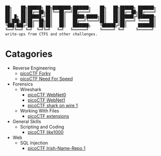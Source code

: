 ```
██╗    ██╗██████╗ ██╗████████╗███████╗    ██╗   ██╗██████╗ ███████╗
██║    ██║██╔══██╗██║╚══██╔══╝██╔════╝    ██║   ██║██╔══██╗██╔════╝
██║ █╗ ██║██████╔╝██║   ██║   █████╗█████╗██║   ██║██████╔╝███████╗
██║███╗██║██╔══██╗██║   ██║   ██╔══╝╚════╝██║   ██║██╔═══╝ ╚════██║
╚███╔███╔╝██║  ██║██║   ██║   ███████╗    ╚██████╔╝██║     ███████║
╚══╝╚══╝ ╚═╝  ╚═╝╚═╝   ╚═╝   ╚══════╝     ╚═════╝ ╚═╝     ╚══════╝
write-ups from CTFS and other challenges.
```
# Catagories 
* Reverse Engineering
  * [picoCTF Forky](https://github.com/Drew-Alleman/write-ups/blob/main/picoCTF/Reverse%20Engineering/picoCTF%20Forky.pdf)
  * [picoCTF Need For Speed](https://github.com/Drew-Alleman/write-ups/blob/main/picoCTF/Reverse%20Engineering/picoCTF%20Need%20For%20Speed.pdf)
* Forensics
  * Wireshark
    * [picoCTF WebNet0](https://github.com/Drew-Alleman/write-ups/blob/main/picoCTF/Forensics/picoCTF%20WebNet0.pdf) 
    * [picoCTF WebNet1](https://github.com/Drew-Alleman/write-ups/blob/main/picoCTF/Forensics/picoCTF%20WebNet1.pdf) 
    * [picoCTF shark on wire 1](https://github.com/Drew-Alleman/write-ups/blob/main/picoCTF/Forensics/picoCTF%20shark%20on%20wire%201.pdf)
  * Working With Files
    * [picoCTF extensions](https://github.com/Drew-Alleman/write-ups/blob/main/picoCTF/Forensics/picoCTF%20extensions.pdf)
* General Skills
  * Scripting and Coding
    * [picoCTF like1000](https://github.com/Drew-Alleman/write-ups/blob/main/picoCTF/Forensics/picoCTF%20like1000.pdf)
* Web
  * SQL Injection 
    * [picoCTF Irish-Name-Repo 1](https://github.com/Drew-Alleman/write-ups/blob/main/picoCTF/Web/picoCTF%20Irish-Name-Repo%201.pdf)
